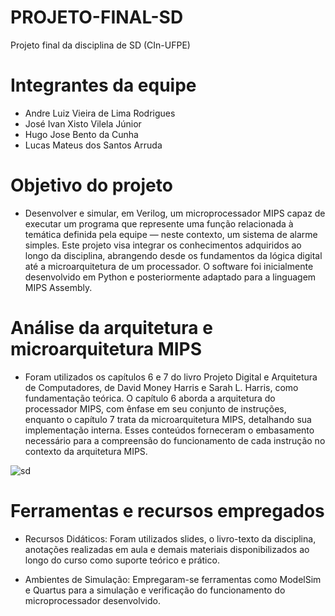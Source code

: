 # PROJETO-FINAL-SD
Projeto final da disciplina de SD (CIn-UFPE)

# Integrantes da equipe

- Andre Luiz Vieira de Lima Rodrigues 
- José Ivan Xisto Vilela Júnior 
- Hugo Jose Bento da Cunha 
- Lucas Mateus dos Santos Arruda 

# Objetivo do projeto

- Desenvolver e simular, em Verilog, um microprocessador MIPS capaz de executar um programa que represente uma função relacionada à temática definida pela equipe — neste contexto, um sistema de alarme simples. Este projeto visa integrar os conhecimentos adquiridos ao longo da disciplina, abrangendo desde os fundamentos da lógica digital até a microarquitetura de um processador. O software foi inicialmente desenvolvido em Python e posteriormente adaptado para a linguagem MIPS Assembly.

# Análise da arquitetura e microarquitetura MIPS

- Foram utilizados os capítulos 6 e 7 do livro Projeto Digital e Arquitetura de Computadores, de David Money Harris e Sarah L. Harris, como fundamentação teórica. O capítulo 6 aborda a arquitetura do processador MIPS, com ênfase em seu conjunto de instruções, enquanto o capítulo 7 trata da microarquitetura MIPS, detalhando sua implementação interna. Esses conteúdos forneceram o embasamento necessário para a compreensão do funcionamento de cada instrução no contexto da arquitetura MIPS.

![sd](https://github.com/user-attachments/assets/880d5732-682f-47a3-8993-23c9b71960ba)


# Ferramentas e recursos empregados

- Recursos Didáticos: Foram utilizados slides, o livro-texto da disciplina, anotações realizadas em aula e demais materiais disponibilizados ao longo do curso como suporte teórico e prático.

- Ambientes de Simulação: Empregaram-se ferramentas como ModelSim e Quartus para a simulação e verificação do funcionamento do microprocessador desenvolvido.
